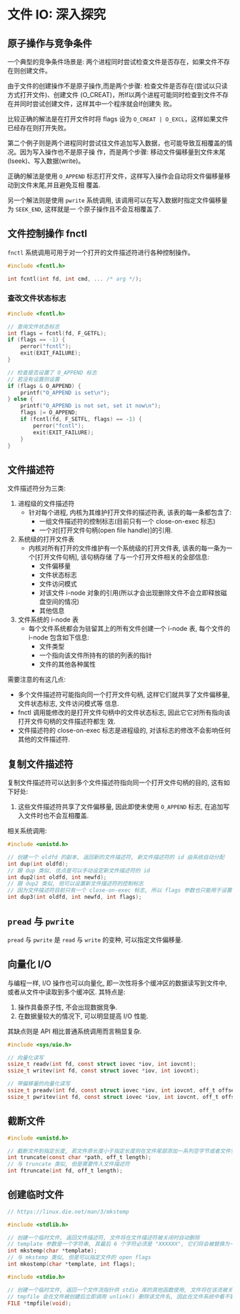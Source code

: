 # 文件 IO: 深入探究

## 原子操作与竞争条件

一个典型的竞争条件场景是: 两个进程同时尝试检查文件是否存在，如果文件不存在则创建文件。

由于文件的创建操作不是原子操作,而是两个步骤: 检查文件是否存在(尝试以只读方式打开文件)、创建文件
(O_CREAT)，所lf以两个进程可能同时检查到文件不存在并同时尝试创建文件，这样其中一个程序就会lf创建失
败。

比较正确的解法是在打开文件时将 flags 设为 `O_CREAT | O_EXCL`，这样如果文件已经存在则打开失败。

第二个例子则是两个进程同时尝试往文件追加写入数据，也可能导致互相覆盖的情况。因为写入操作也不是原子操
作，而是两个步骤: 移动文件偏移量到文件末尾(lseek)、写入数据(write)。

正确的解法是使用 `O_APPEND` 标志打开文件，这样写入操作会自动将文件偏移量移动到文件末尾,并且避免互相
覆盖.

另一个解法则是使用 `pwrite` 系统调用, 该调用可以在写入数据时指定文件偏移量为 `SEEK_END`, 这样就是一
个原子操作且不会互相覆盖了.

## 文件控制操作 fnctl

`fnctl` 系统调用可用于对一个打开的文件描述符进行各种控制操作。

```c
#include <fcntl.h>

int fcntl(int fd, int cmd, ... /* arg */);
```

### 查改文件状态标志

```c
#include <fcntl.h>

// 查询文件状态标志
int flags = fcntl(fd, F_GETFL);
if (flags == -1) {
    perror("fcntl");
    exit(EXIT_FAILURE);
}

// 检查是否设置了 O_APPEND 标志
// 若没有设置则设置
if (flags & O_APPEND) {
    printf("O_APPEND is set\n");
} else {
    printf("O_APPEND is not set, set it now\n");
    flags |= O_APPEND;
    if (fcntl(fd, F_SETFL, flags) == -1) {
        perror("fcntl");
        exit(EXIT_FAILURE);
    }
}
```

## 文件描述符

文件描述符分为三类:

1. 进程级的文件描述符
   - 针对每个进程, 内核为其维护打开文件的描述符表, 该表的每一条都包含了:
     - 一组文件描述符的控制标志(目前只有一个 close-on-exec 标志)
     - 一个对[打开文件句柄(open file handle)]的引用.
2. 系统级的打开文件表
   - 内核对所有打开的文件维护有一个系统级的打开文件表, 该表的每一条为一个[打开文件句柄], 该句柄存储
     了与一个打开文件相关的全部信息:
     - 文件偏移量
     - 文件状态标志
     - 文件访问模式
     - 对该文件 i-node 对象的引用(所以才会出现删除文件不会立即释放磁盘空间的情况)
     - 其他信息
3. 文件系统的 i-node 表
   - 每个文件系统都会为驻留其上的所有文件创建一个 i-node 表, 每个文件的 i-node 包含如下信息:
     - 文件类型
     - 一个指向该文件所持有的锁的列表的指针
     - 文件的其他各种属性

需要注意的有这几点:

- 多个文件描述符可能指向同一个打开文件句柄, 这样它们就共享了文件偏移量, 文件状态标志, 文件访问模式等
  信息.
- fnctl 调用能修改的是打开文件句柄中的文件状态标志, 因此它它对所有指向该打开文件句柄的文件描述符都生
  效.
- 文件描述符的 close-on-exec 标志是进程级的, 对该标志的修改不会影响任何其他的文件描述符.

## 复制文件描述符

复制文件描述符可以达到多个文件描述符指向同一个打开文件句柄的目的, 这有如下好处:

1. 这些文件描述符共享了文件偏移量, 因此即使未使用 `O_APPEND` 标志, 在追加写入文件时也不会互相覆盖.

相关系统调用:

```c
#include <unistd.h>

// 创建一个 oldfd 的副本, 返回新的文件描述符, 新文件描述符的 id 由系统自动分配
int dup(int oldfd);
// 跟 dup 类似, 优点是可以手动设定新文件描述符的 id
int dup2(int oldfd, int newfd);
// 跟 dup2 类似, 但可以设置新文件描述符的控制标志
// 因为文件描述符目前只有一个 close-on-exec 标志, 所以 flags 参数也只能用于设置该标志
int dup3(int oldfd, int newfd, int flags);
```


## `pread` 与 `pwrite`

`pread` 与 `pwrite` 是 `read` 与 `write` 的变种, 可以指定文件偏移量.


## 向量化 I/O

与编程一样, I/O 操作也可以向量化, 即一次性将多个缓冲区的数据读写到文件中, 或者从文件中读取到多个缓冲区.
其特点是:

1. 操作具备原子性, 不会出现数据竞争.
2. 在数据量较大的情况下, 可以明显提高 I/O 性能.

其缺点则是 API 相比普通系统调用而言稍显复杂.

```c
#include <sys/uio.h>

// 向量化读写
ssize_t readv(int fd, const struct iovec *iov, int iovcnt);
ssize_t writev(int fd, const struct iovec *iov, int iovcnt);

// 带偏移量的向量化读写
ssize_t preadv(int fd, const struct iovec *iov, int iovcnt, off_t offset);
ssize_t pwritev(int fd, const struct iovec *iov, int iovcnt, off_t offset);
```

## 截断文件

```c
#include <unistd.h>

// 截断文件到指定长度, 若文件原长度小于指定长度则在文件尾部添加一系列空字节或者文件空洞
int truncate(const char *path, off_t length);
// 与 truncate 类似, 但是需要传入文件描述符
int ftruncate(int fd, off_t length);
```

## 创建临时文件

```c
// https://linux.die.net/man/3/mkstemp

#include <stdlib.h>

// 创建一个临时文件, 返回文件描述符, 文件将在文件描述符被关闭时自动删除
// template 参数是一个字符串, 其最后 6 个字符必须是 "XXXXXX", 它们将会被替换为一个唯一的随机字符串
int mkstemp(char *template);
// 与 mkstemp 类似, 但是可以指定文件的 open flags
int mkostemp(char *template, int flags);
```

```c
#include <stdio.h>

// 创建一个临时文件, 返回一个文件流指针供 stdio 库的其他函数使用, 文件将在该流被关闭时自动删除
// tmpfile 会在文件被创建后立即调用 unlink() 删除该文件名, 因此在文件系统中看不到该文件
FILE *tmpfile(void);
```
